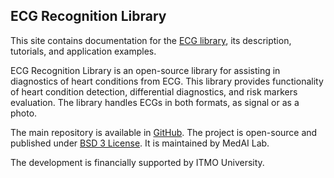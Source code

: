 ## ECG Recognition Library

This site contains documentation for the [ECG library](https://github.com/tanyapole/ECG), its description, tutorials, and application examples.

ECG Recognition Library is an open-source library for assisting in diagnostics of heart conditions from ECG. This library provides functionality of heart condition detection, differential diagnostics, and risk markers evaluation. The library handles ECGs in both formats, as signal or as a photo.

The main repository is available in [GitHub](https://github.com/tanyapole/ECG). The project is open-source and published under [BSD 3 License](https://github.com/tanyapole/ECG/blob/main/LICENSE). It is maintained by MedAI Lab.

The development is financially supported by ITMO University.